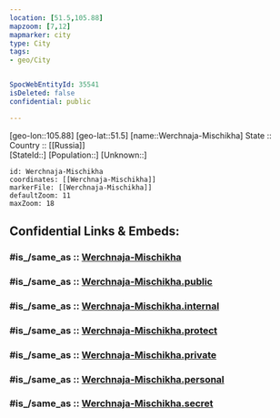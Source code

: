 ```yaml
---
location: [51.5,105.88] 
mapzoom: [7,12] 
mapmarker: city 
type: City
tags:
- geo/City


SpocWebEntityId: 35541
isDeleted: false
confidential: public

---
```

[geo-lon::105.88] 
[geo-lat::51.5] 
[name::Werchnaja-Mischikha] 
State ::  
Country :: [[Russia]]  
[StateId::] 
[Population::] 
[Unknown::] 


```leaflet
id: Werchnaja-Mischikha
coordinates: [[Werchnaja-Mischikha]] 
markerFile: [[Werchnaja-Mischikha]] 
defaultZoom: 11 
maxZoom: 18
```


## Confidential Links & Embeds: 

### #is_/same_as :: [Werchnaja-Mischikha](/_Standards/Earth/Continent/Asia/Asia~North/Asia~NorthEast/Buryatia~Republic/City/Werchnaja-Mischikha.md) 

### #is_/same_as :: [Werchnaja-Mischikha.public](/_public/Earth/Continent/Asia/Asia~North/Asia~NorthEast/Buryatia~Republic/City/Werchnaja-Mischikha.public.md) 

### #is_/same_as :: [Werchnaja-Mischikha.internal](/_internal/Earth/Continent/Asia/Asia~North/Asia~NorthEast/Buryatia~Republic/City/Werchnaja-Mischikha.internal.md) 

### #is_/same_as :: [Werchnaja-Mischikha.protect](/_protect/Earth/Continent/Asia/Asia~North/Asia~NorthEast/Buryatia~Republic/City/Werchnaja-Mischikha.protect.md) 

### #is_/same_as :: [Werchnaja-Mischikha.private](/_private/Earth/Continent/Asia/Asia~North/Asia~NorthEast/Buryatia~Republic/City/Werchnaja-Mischikha.private.md) 

### #is_/same_as :: [Werchnaja-Mischikha.personal](/_personal/Earth/Continent/Asia/Asia~North/Asia~NorthEast/Buryatia~Republic/City/Werchnaja-Mischikha.personal.md) 

### #is_/same_as :: [Werchnaja-Mischikha.secret](/_secret/Earth/Continent/Asia/Asia~North/Asia~NorthEast/Buryatia~Republic/City/Werchnaja-Mischikha.secret.md)

